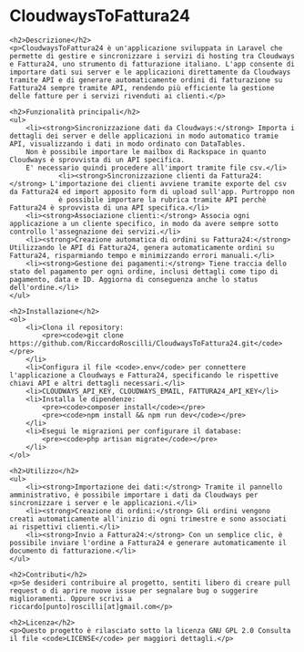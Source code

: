 <!DOCTYPE html>
<html lang="en">
<head>
    <meta charset="UTF-8">
    <meta name="viewport" content="width=device-width, initial-scale=1.0">
    <title>CloudwaysToFattura24</title>
</head>
<body>
    <h1>CloudwaysToFattura24</h1>

    <h2>Descrizione</h2>
    <p>CloudwaysToFattura24 è un'applicazione sviluppata in Laravel che permette di gestire e sincronizzare i servizi di hosting tra Cloudways e Fattura24, uno strumento di fatturazione italiano. L'app consente di importare dati sui server e le applicazioni direttamente da Cloudways tramite API e di generare automaticamente ordini di fatturazione su Fattura24 sempre tramite API, rendendo più efficiente la gestione delle fatture per i servizi rivenduti ai clienti.</p>

    <h2>Funzionalità principali</h2>
    <ul>
        <li><strong>Sincronizzazione dati da Cloudways:</strong> Importa i dettagli dei server e delle applicazioni in modo automatico tramie API, visualizzando i dati in modo ordinato con DataTables.
        Non è possibile importare le mailbox di Rackspace in quanto Cloudways è sprovvista di un API specifica.
        E' necessario quindi procedere all'import tramite file csv.</li>
                <li><strong>Sincronizzazione clienti da Fattura24:</strong> L'importazione dei clienti avviene tramite exporte del csv da Fattura24 ed import apposito form di upload sull'app. Purtroppo non 
                è possibile importare la rubrica tramite API perchè Fattura24 è sprovvista di una API specifica.</li>
        <li><strong>Associazione clienti:</strong> Associa ogni applicazione a un cliente specifico, in modo da avere sempre sotto controllo l'assegnazione dei servizi.</li>
        <li><strong>Creazione automatica di ordini su Fattura24:</strong> Utilizzando le API di Fattura24, genera automaticamente ordini su Fattura24, risparmiando tempo e minimizzando errori manuali.</li>
        <li><strong>Gestione dei pagamenti:</strong> Tiene traccia dello stato del pagamento per ogni ordine, inclusi dettagli come tipo di pagamento, data e ID. Aggiorna di conseguenza anche lo status dell'ordine.</li>
    </ul>

    <h2>Installazione</h2>
    <ol>
        <li>Clona il repository:
            <pre><code>git clone https://github.com/RiccardoRoscilli/CloudwaysToFattura24.git</code></pre>
        </li>
        <li>Configura il file <code>.env</code> per connettere l'applicazione a Cloudways e Fattura24, specificando le rispettive chiavi API e altri dettagli necessari.</li>
        <li>CLOUDWAYS_API_KEY, CLOUDWAYS_EMAIL, FATTURA24_API_KEY</li>
        <li>Installa le dipendenze:
            <pre><code>composer install</code></pre>
            <pre><code>npm install && npm run dev</code></pre>
        </li>
        <li>Esegui le migrazioni per configurare il database:
            <pre><code>php artisan migrate</code></pre>
        </li>
    </ol>

    <h2>Utilizzo</h2>
    <ul>
        <li><strong>Importazione dei dati:</strong> Tramite il pannello amministrativo, è possibile importare i dati da Cloudways per sincronizzare i server e le applicazioni.</li>
        <li><strong>Creazione di ordini:</strong> Gli ordini vengono creati automaticamente all'inizio di ogni trimestre e sono associati ai rispettivi clienti.</li>
        <li><strong>Invio a Fattura24:</strong> Con un semplice clic, è possibile inviare l'ordine a Fattura24 e generare automaticamente il documento di fatturazione.</li>
    </ul>

    <h2>Contributi</h2>
    <p>Se desideri contribuire al progetto, sentiti libero di creare pull request o di aprire nuove issue per segnalare bug o suggerire miglioramenti. Oppure scrivi a riccardo[punto]roscilli[at]gmail.com</p>

    <h2>Licenza</h2>
    <p>Questo progetto è rilasciato sotto la licenza GNU GPL 2.0 Consulta il file <code>LICENSE</code> per maggiori dettagli.</p>
</body>
</html>
